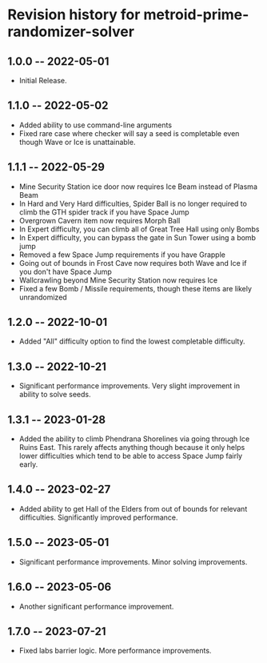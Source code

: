 # Revision history for metroid-prime-randomizer-solver

## 1.0.0 -- 2022-05-01

* Initial Release. 

## 1.1.0 -- 2022-05-02

* Added ability to use command-line arguments
* Fixed rare case where checker will say a seed is completable even though Wave or Ice is unattainable.

## 1.1.1 -- 2022-05-29

* Mine Security Station ice door now requires Ice Beam instead of Plasma Beam
* In Hard and Very Hard difficulties, Spider Ball is no longer required to climb the GTH spider track if you have Space Jump
* Overgrown Cavern item now requires Morph Ball
* In Expert difficulty, you can climb all of Great Tree Hall using only Bombs
* In Expert difficulty, you can bypass the gate in Sun Tower using a bomb jump
* Removed a few Space Jump requirements if you have Grapple
* Going out of bounds in Frost Cave now requires both Wave and Ice if you don't have Space Jump
* Wallcrawling beyond Mine Security Station now requires Ice
* Fixed a few Bomb / Missile requirements, though these items are likely unrandomized

## 1.2.0 -- 2022-10-01

* Added "All" difficulty option to find the lowest completable difficulty.

## 1.3.0 -- 2022-10-21

* Significant performance improvements. Very slight improvement in ability to solve seeds.

## 1.3.1 -- 2023-01-28

* Added the ability to climb Phendrana Shorelines via going through Ice Ruins East. This rarely affects anything though because it only helps lower difficulties which tend to be able to access Space Jump fairly early.

## 1.4.0 -- 2023-02-27

* Added ability to get Hall of the Elders from out of bounds for relevant difficulties. Significantly improved performance.

## 1.5.0 -- 2023-05-01

* Significant performance improvements. Minor solving improvements.

## 1.6.0 -- 2023-05-06

* Another significant performance improvement.

## 1.7.0 -- 2023-07-21

* Fixed labs barrier logic. More performance improvements.